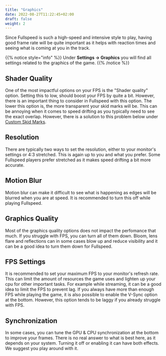 ```yaml
---
title: "Graphics"
date: 2022-08-27T11:22:45+02:00
draft: false
weight: 2
---
```


Since Fullspeed is such a high-speed and intensive style to play, having good frame rate will be quite important as it helps with reaction times and seeing what is coming at you in the track.

{{% notice style="info" %}}
Under **Settings -> Graphics** you will find all settings related to the graphics of the game.
{{% /notice %}}

## Shader Quality
One of the most impactful options on your FPS is the "Shader quality" option. Setting this to low, should boost your FPS by quite a bit. However, there is an important thing to consider in Fullspeed with this option. The lower this option is, the more transparent your skid marks will be. This can be annoying when it comes to speed drifting as you typically need to see the exact overlap. However, there is a solution to this problem below under [Custom Skid Marks](#custom-skid-marks).

## Resolution
There are typically two ways to set the resolution, either to your monitor's settings or 4:3 stretched. This is again up to you and what you prefer. Some Fullspeed players prefer stretched as it makes speed drifting a bit more accurate.

## Motion Blur
Motion blur can make it difficult to see what is happening as edges will be blurred when you are at speed. It is recommended to turn this off while playing Fullspeed.

## Graphics Quality
Most of the graphics quality options does not impact the perfomance that much. If you struggle with FPS, you can turn all of them down. Bloom, lens flare and reflections can in some cases blow up and reduce visibility and it can be a good idea to turn them down for Fullspeed.

## FPS Settings
It is recommended to set your maximum FPS to your monitor's refresh rate. This can limit the amount of resources the game uses and lighten up your cpu for other important tasks. For example while streaming, it can be a good idea to limit the FPS to prevent lag. If you always have more than enough FPS while playing the game, it is also possible to enable the V-Sync option at the bottom. However, this option tends to be laggy if you already struggle with FPS.

## Synchronization
In some cases, you can tune the GPU & CPU synchronization at the bottom to improve your frames. There is no real answer to what is best here, as it depends on your system. Turning it off or enabling it can have both effects. We suggest you play around with it.
